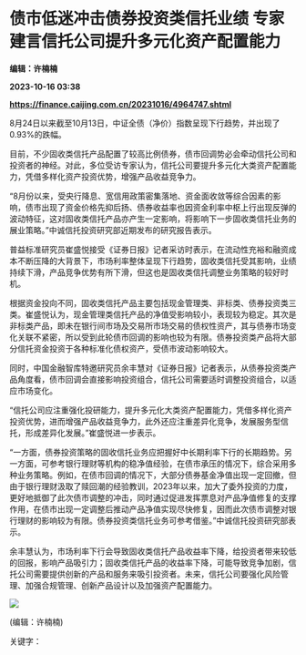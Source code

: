 # 债市低迷冲击债券投资类信托业绩 专家建言信托公司提升多元化资产配置能力
**编辑：许楠楠**

**2023-10-16 03:38**

**https://finance.caijing.com.cn/20231016/4964747.shtml**

8月24日以来截至10月13日，中证全债（净价）指数呈现下行趋势，并出现了0.93%的跌幅。

目前，不少固收类信托产品配置了较高比例债券，债市回调势必会牵动信托公司和投资者的神经。对此，多位受访专家认为，信托公司要提升多元化大类资产配置能力，凭借多样化资产投资优势，增强产品收益竞争力。

“8月份以来，受央行降息、宽信用政策密集落地、资金面收敛等综合因素的影响，债市出现了资金价格先抑后扬、债券收益率也因资金利率中枢上行出现反弹的波动特征，这对固收类信托产品亦产生一定影响，将影响下一步固收类信托业务的展业策略。”中诚信托投资研究部近期发布的研究报告表示。

普益标准研究员崔盛悦接受《证券日报》记者采访时表示，在流动性充裕和融资成本不断压降的大背景下，市场利率整体呈现下行趋势，固收类信托受其影响，业绩持续下滑，产品竞争优势有所下滑，但这也是固收类信托调整业务策略的较好时机。

根据资金投向不同，固收类信托产品主要包括现金管理类、非标类、债券投资类三类。崔盛悦认为，现金管理类信托产品的净值受影响较小，表现较为稳定。其次是非标类产品，即未在银行间市场及交易所市场交易的债权性资产，其与债券市场变化关联不紧密，所以受到此轮债市回调的影响也较为有限。债券投资类产品将大部分信托资金投资于各种标准化债权资产，受债市波动影响较大。

同时，中国金融智库特邀研究员余丰慧对《证券日报》记者表示，从债券投资类产品角度看，债市回调会直接影响投资组合，信托公司需要适时调整投资组合，以适应市场变化。

“信托公司应注重强化投研能力，提升多元化大类资产配置能力，凭借多样化资产投资优势，进而增强产品收益竞争力，此外还应注重差异化竞争，发展服务型信托，形成差异化发展。”崔盛悦进一步表示。

“一方面，债券投资策略的固收信托业务应把握好中长期利率下行的长期趋势。另一方面，可参考银行理财等机构的稳净值经验，在债市承压的情况下，综合采用多种业务策略。例如，在债市回调的情况下，大部分债券基金净值出现一定回撤，但由于银行理财汲取了赎回潮的经验教训，2023年以来，加大了委外投资的力度，更好地抵御了此次债市调整的冲击，同时通过促进发挥票息对产品净值修复的支撑作用，在债市出现一定调整后推动产品净值实现尽快修复，因而此次债市调整对银行理财的影响较为有限。债券投资类信托业务可参考借鉴。”中诚信托投资研究部表示。

余丰慧认为，市场利率下行会导致固收类信托产品收益率下降，给投资者带来较低的回报，影响产品吸引力；固收类信托产品的收益率下降，可能导致竞争加剧，信托公司需要提供创新的产品和服务来吸引投资者。未来，信托公司要强化风险管理、加强合规管理、创新产品设计以及加强资产配置能力。

![](https://tx1.cdn.caijing.com.cn/2014-03-27/114048455.jpg)

(编辑：许楠楠)

关键字：